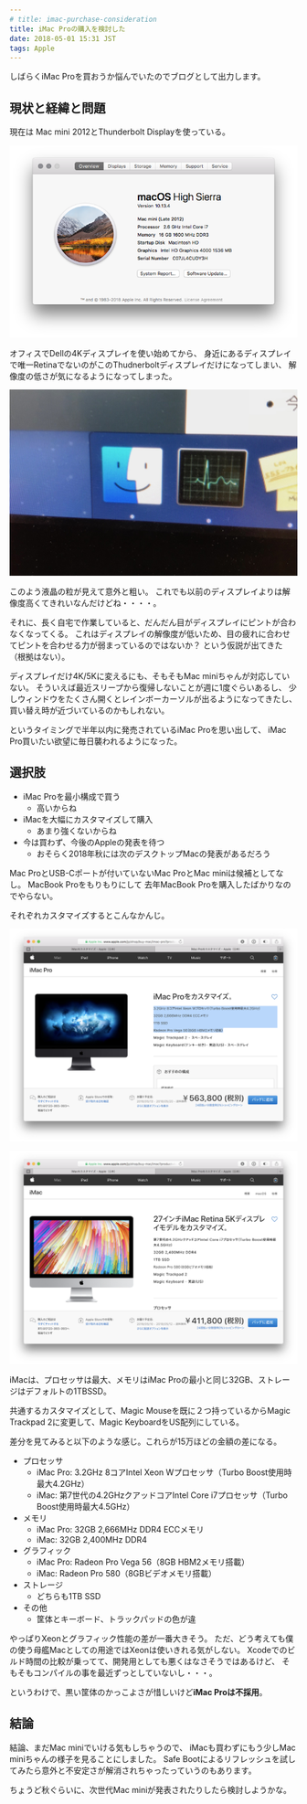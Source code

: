 ```yaml
---
# title: imac-purchase-consideration
title: iMac Proの購入を検討した
date: 2018-05-01 15:31 JST
tags: Apple
---
```


しばらくiMac Proを買おうか悩んでいたのでブログとして出力します。

## 現状と経緯と問題

現在は Mac mini 2012とThunderbolt Displayを使っている。

![Mac mini](macmini.png)

オフィスでDellの4Kディスプレイを使い始めてから、
身近にあるディスプレイで唯一RetinaでないのがこのThudnerboltディスプレイだけになってしまい、
解像度の低さが気になるようになってしまった。

![Thunderbolt displayの画面](thunderbolt_display.png)

このよう液晶の粒が見えて意外と粗い。
これでも以前のディスプレイよりは解像度高くてきれいなんだけどね・・・・。

それに、長く自宅で作業していると、だんだん目がディスプレイにピントが合わなくなってくる。
これはディスプレイの解像度が低いため、目の疲れに合わせてピントを合わせる力が弱まっているのではないか？
という仮説が出てきた（根拠はない）。

ディスプレイだけ4K/5Kに変えるにも、そもそもMac miniちゃんが対応していない。
そういえば最近スリープから復帰しないことが週に1度ぐらいあるし、
少しウィンドウをたくさん開くとレインボーカーソルが出るようになってきたし、
買い替え時が近づいているのかもしれない。

というタイミングで半年以内に発売されているiMac Proを思い出して、
iMac Pro買いたい欲望に毎日襲われるようになった。

## 選択肢

* iMac Proを最小構成で買う
  * 高いからね
* iMacを大幅にカスタマイズして購入
  * あまり強くないからね
* 今は買わず、今後のAppleの発表を待つ
  * おそらく2018年秋には次のデスクトップMacの発表があるだろう

Mac ProとUSB-Cポートが付いていないMac ProとMac miniは候補としてなし。
MacBook Proをもりもりにして
去年MacBook Proを購入したばかりなのでやらない。

それぞれカスタマイズするとこんなかんじ。

![iMac Pro](imac_pro.png)

![iMac](imac.png)

iMacは、プロセッサは最大、メモリはiMac Proの最小と同じ32GB、ストレージはデフォルトの1TBSSD。

共通するカスタマイズとして、Magic Mouseを既に２つ持っているからMagic Trackpad 2に変更して、Magic KeyboardをUS配列にしている。

差分を見てみると以下のような感じ。これらが15万ほどの金額の差になる。

* プロセッサ
  * iMac Pro: 3.2GHz 8コアIntel Xeon Wプロセッサ（Turbo Boost使用時最大4.2GHz）
  * iMac: 第7世代の4.2GHzクアッドコアIntel Core i7プロセッサ（Turbo Boost使用時最大4.5GHz）
* メモリ
  * iMac Pro: 32GB 2,666MHz DDR4 ECCメモリ
  * iMac: 32GB 2,400MHz DDR4
* グラフィック
  * iMac Pro: Radeon Pro Vega 56（8GB HBM2メモリ搭載）
  * iMac: Radeon Pro 580（8GBビデオメモリ搭載）
* ストレージ
  * どちらも1TB SSD
* その他
  * 筐体とキーボード、トラックパッドの色が違

やっぱりXeonとグラフィック性能の差が一番大きそう。
ただ、どう考えても僕の使う母艦Macとしての用途ではXeonは使いきれる気がしない。
Xcodeでのビルド時間の比較が乗ってて、開発用としても悪くはなさそうではあるけど、
そもそもコンパイルの事を最近ずっとしていないし・・・。

というわけで、黒い筐体のかっこよさが惜しいけど**iMac Proは不採用**。

## 結論

結論、まだMac miniでいける気もしちゃうので、
iMacも買わずにもう少しMac miniちゃんの様子を見ることにしました。
Safe Bootによるリフレッシュを試してみたら意外と不安定さが解消されちゃったっていうのもあります。

ちょうど秋ぐらいに、次世代Mac miniが発表されたりしたら検討しようかな。
